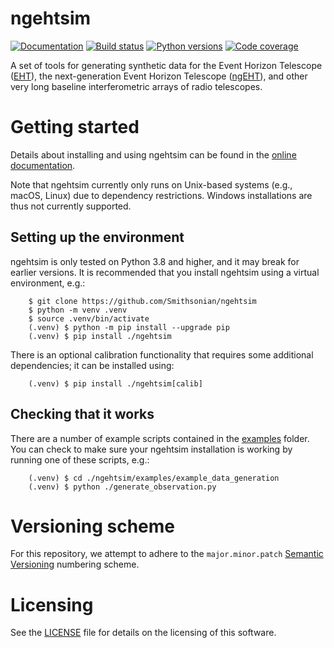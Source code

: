 # ngehtsim

[![Documentation](https://img.shields.io/badge/docs-dev-blue.svg)](https://smithsonian.github.io/ngehtsim/)
[![Build status](https://github.com/Smithsonian/ngehtsim/actions/workflows/run_unit_tests.yml/badge.svg)](https://github.com/Smithsonian/ngehtsim/actions)
[![Python versions](https://img.shields.io/badge/python-3.8|3.9|3.10|3.11|3.12-blue.svg)](https://github.com/Smithsonian/ngehtsim)
[![Code coverage](https://img.shields.io/endpoint?url=https://gist.githubusercontent.com/dpesce/de229c48256d967a1cb8b29dbf575602/raw/covbadge.json)](https://github.com/Smithsonian/ngehtsim/actions)

A set of tools for generating synthetic data for the Event Horizon Telescope ([EHT](https://eventhorizontelescope.org/)), the next-generation Event Horizon Telescope ([ngEHT](https://www.ngeht.org)), and other very long baseline interferometric arrays of radio telescopes.

# Getting started

Details about installing and using ngehtsim can be found in the [online documentation](https://smithsonian.github.io/ngehtsim/).

Note that ngehtsim currently only runs on Unix-based systems (e.g., macOS, Linux) due to dependency restrictions.  Windows installations are thus not currently supported.

## Setting up the environment

ngehtsim is only tested on Python 3.8 and higher, and it may break for earlier versions.  It is recommended that you install ngehtsim using a virtual environment, e.g.:

```
    $ git clone https://github.com/Smithsonian/ngehtsim
    $ python -m venv .venv
    $ source .venv/bin/activate
    (.venv) $ python -m pip install --upgrade pip
    (.venv) $ pip install ./ngehtsim
```

There is an optional calibration functionality that requires some additional dependencies; it can be installed using:

```
    (.venv) $ pip install ./ngehtsim[calib]
```

## Checking that it works

There are a number of example scripts contained in the [examples](./examples/) folder.  You can check to make sure your ngehtsim installation is working by running one of these scripts, e.g.:

```
    (.venv) $ cd ./ngehtsim/examples/example_data_generation
    (.venv) $ python ./generate_observation.py
```

# Versioning scheme

For this repository, we attempt to adhere to the `major.minor.patch` [Semantic Versioning](https://semver.org) numbering scheme.

# Licensing

See the [LICENSE](./LICENSE) file for details on the licensing of this software.

